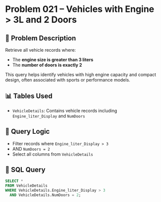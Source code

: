 # Problem 021 – Vehicles with Engine > 3L and 2 Doors

## 🧠 Problem Description

Retrieve all vehicle records where:
- The **engine size is greater than 3 liters**
- The **number of doors is exactly 2**

This query helps identify vehicles with high engine capacity and compact design, often associated with sports or performance models.

## 📊 Tables Used

- `VehicleDetails`: Contains vehicle records including `Engine_liter_Display` and `NumDoors`

## 🔗 Query Logic

- Filter records where `Engine_liter_Display > 3`
- AND `NumDoors = 2`
- Select all columns from `VehicleDetails`

## 🧾 SQL Query

```sql
SELECT *
FROM VehicleDetails
WHERE VehicleDetails.Engine_liter_Display > 3
  AND VehicleDetails.NumDoors = 2;
